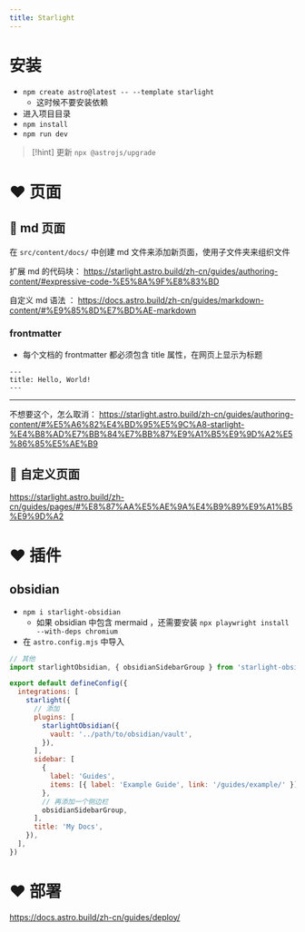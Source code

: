 ```yaml
---
title: Starlight
---
```


# 安装
- `npm create astro@latest -- --template starlight` 
	- 这时候不要安装依赖
- 进入项目目录
- `npm install` 
- `npm run dev` 

>[!hint] 更新 `npx @astrojs/upgrade` 

# ❤️ 页面
## 💛 md 页面
在 `src/content/docs/` 中创建 md 文件来添加新页面，使用子文件夹来组织文件

扩展 md 的代码块： https://starlight.astro.build/zh-cn/guides/authoring-content/#expressive-code-%E5%8A%9F%E8%83%BD

自定义 md 语法 ： https://docs.astro.build/zh-cn/guides/markdown-content/#%E9%85%8D%E7%BD%AE-markdown


### frontmatter
- 每个文档的 frontmatter 都必须包含 title 属性，在网页上显示为标题

```
---
title: Hello, World!
---
```

---

不想要这个，怎么取消： https://starlight.astro.build/zh-cn/guides/authoring-content/#%E5%A6%82%E4%BD%95%E5%9C%A8-starlight-%E4%B8%AD%E7%BB%84%E7%BB%87%E9%A1%B5%E9%9D%A2%E5%86%85%E5%AE%B9        


## 💛 自定义页面
https://starlight.astro.build/zh-cn/guides/pages/#%E8%87%AA%E5%AE%9A%E4%B9%89%E9%A1%B5%E9%9D%A2



# ❤ 插件
## obsidian
- `npm i starlight-obsidian` 
	- 如果 obsidian 中包含 mermaid ，还需要安装 `npx playwright install --with-deps chromium`
- 在 `astro.config.mjs` 中导入
```js
// 其他
import starlightObsidian, { obsidianSidebarGroup } from 'starlight-obsidian'

export default defineConfig({
  integrations: [
    starlight({
      // 添加
      plugins: [
        starlightObsidian({
          vault: '../path/to/obsidian/vault',
        }),
      ],
      sidebar: [
        {
          label: 'Guides',
          items: [{ label: 'Example Guide', link: '/guides/example/' }],
        },
        // 再添加一个侧边栏
        obsidianSidebarGroup,
      ],
      title: 'My Docs',
    }),
  ],
})
```

# ❤ 部署
https://docs.astro.build/zh-cn/guides/deploy/

